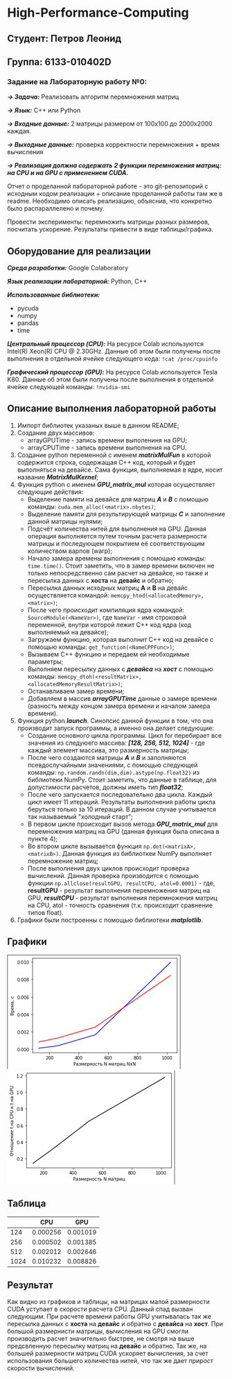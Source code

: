 # High-Performance-Computing

## **Студент:** Петров Леонид
## **Группа:** 6133-010402D

### Задание на Лабораторную работу №0:

***-> Задача:*** Реализовать алгоритм перемножения матриц

***-> Язык:*** C++ или Python

***-> Входные данные:*** 2 матрицы размером от 100х100 до 2000х2000 каждая.

***-> Выходные данные:*** проверка корректности перемножения + время вычисления

***-> Реализация должна содержать 2 функции перемножения матриц: на CPU и на GPU с применением CUDA.***

  Отчет о проделанной лабораторной работе - это git-репозиторий с исходным кодом реализации + описание проделанной работы там же в readme. Необходимо описать реализацию, объяснив, что конкретно было распараллелено и почему.

  Провести эксперименты: перемножить матрицы разных размеров, посчитать ускорение. Результаты привести в виде таблицы/графика.

## Оборудование для реализации

***Среда разработки:*** Google Colaboratory

***Язык реализации лабораторной:*** Python, C++

***Использованные библиотеки:***
  - pycuda
  - numpy
  - pandas
  - time

***Центральный процессор (CPU):*** На ресурсе Colab используются Intel(R) Xeon(R) CPU @ 2.30GHz. Данные об этом были получены после выполнения в отдельной ячейке следующего кода: ```!cat /proc/cpuinfo```

***Графический процессор (GPU):*** На ресурсе Colab используется Tesla K80. Данные об этом были получены после выполнения в отдельной ячейке следующей команды: ```!nvidia-smi```

## Описание выполнения лабораторной работы
1. Импорт библиотек указаных выше в данном README;
2. Создание двух массивов:
    - arrayGPUTime - запись времени выполениня на GPU;
    - arrayCPUTime - запись времени выполнения на CPU.
3. Создание python переменной с именем ***matrixMulFun*** в которой содержится строка, содержащая C++ код, который и будет выполняться на девайсе. Сама функция, выполняемая в ядре, носит название ***MatrixMulKernel***;
4. Функция python с именем ***GPU_matrix_mul*** которая осуществляет следующие действия:
    - Выделение памяти на девайсе для матриц ***A*** и ***B*** с помощью команды: ```cuda.mem_alloc(<matrix>.nbytes)```;
    - Выделение памяти для результирующей матрицы ***C*** и заполнение данной матрицы нулями;
    - Подсчёт количества нитей для выполнения на GPU. Данная операция выполняется путем точным расчета размерности матрицы и последующем покрытием её соответствующим количеством варпов (warp);
    - Начало замера времены выполнения с помощью команды: ```time.time()```. Стоит заметить, что в замер времени включен не только непосредственно сам расчет на девайсе, но также и пересылка данных с **хоста** на **девайс** и обратно;
    - Пересылка данных исходных матриц **A** и **B** на девайс осуществляется командой: ```memcpy_htod(<allocatedMemory>, <matrix>)```;
    - После чего происходит компиляция ядра командой: ```SourceModule(<NameVar>)```, где ```NameVar``` - имя строковой переменной, внутри которой лежит C++ код ядра (код выполняемый на девайсе);
    - Загружаем функцию, которая выполнит C++ код на девайсе с помощью команды: ```get_function(<NameCPPFunc>)```;
    - Вызываем C++ функцию и передаем ей необходимые параметры;
    - Выполняем пересылку данных с ***девайса*** на ***хост*** с помощью команды: ```memcpy_dtoh(<resultMatrix>,<allocatedMemoryResultMatrix>)```;
    - Останавливаем замер времени;
    - Добавляем в массив ***arrayGPUTime*** данные о замере времени (разность между концом замера времени и началом замера времени).
5. Функция python ***launch***. Синопсис данной функции в том, что она производит запуск программы, а именно она делает следующие:
    -  Создание основного цикла программы. Цикл for перебирает все значения из следуюего массива: ***[128, 256, 512, 1024]*** - где каждый элемент массива, это размерность матрицы;
    -  После чего создаются матрицы ***A*** и ***B*** и заполняются псевдослучайными значениями, с помощью следующей команды: ```np.random.randn(dim,dim).astype(np.float32)``` из библиотеки NumPy. Стоит заметить, что данные в таблице, для допустимости расчетов, должны иметь тип ***float32***;
    -  После чего запускается последовательно два цикла. Каждый цикл имеет 11 итераций. Результаты выполнения работы цикла беруться только за 10 итераций. В данном случае учитывается так называемый "холодный старт";
    -  В первом цикле происходит вызов метода ***GPU_matrix_mul*** для перемножения матриц на GPU (данная функция была описана в пункте 4);
    -  Во втором цикле вызывается функция ```np.dot(<matrixA>, <matrixB>)```. Данная функция из библиоткеи NumPy выполняет перемножение матриц;
    -  После выполнения двух циклов происходит проверка вычислений. Данная проверка производится с помощью функции ```np.allclose(resultGPU, resultCPU, atol=0.0001)``` - где, **resultGPU** - результат выполнения перемножения матриц на GPU, ***resultCPU*** - результат выполнения перемножения матриц на CPU, atol - точность сравнения (т.к. происходит сравнение типов float).
6. Графики были построенны с помощью библиотеки ***matplotlib***.

## Графики
![Comparison of working hours](https://github.com/LeoLevin91/High-Performance-Computing/blob/master/Images/1.PNG?raw=true)
![Comparison of working hours](https://github.com/LeoLevin91/High-Performance-Computing/blob/master/Images/2.PNG?raw=true)

## Таблица
|               | CPU | GPU | 
| ------------- | --- | --- |
| 124  | 0.000256	  | 0.001019  |
| 256  | 0.000502  | 0.001385  |
| 512  | 0.002012  | 0.002646  |
| 1024  | 0.010232  | 0.008826  |

## Результат
  Как видно из графиков и таблицы, на матрицах малой размерности CUDA уступает в скорости расчета CPU. Данный спад вызван следующим. При расчете времени работы GPU учитывалась так же пересылка данных с **хоста** на **девайс** и обратно с **девайса** на **хост**. При большой размернисти матрицы, вычисления на GPU смогли производить расчет значительно быстрее, не смотря на выше предсвленную пересылку матриц на **девайс** и обратно. Так же, на большей размерности матриц CUDA ускоряет вычисления, за счет использования большего количества нитей, что так же дает прирост скорости вычислений.
